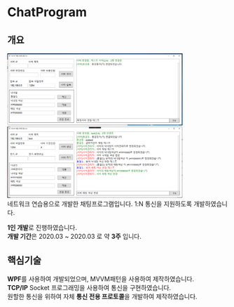 # ChatProgram
## 개요
<img src ="ReadmeIMG/ChatProgram_Main.PNG" width="400px"></img>   
<img src ="ReadmeIMG/ChatProgram_In.PNG" width="400px"></img>   
네트워크 연습용으로 개발한 채팅프로그램입니다.
1:N 통신을 지원하도록 개발하였습니다.

**1인 개발**로 진행하였습니다.   
**개발 기간**은 2020.03 ~ 2020.03 로 약 **3주** 입니다.     

## 핵심기술
**WPF**를 사용하여 개발되었으며, MVVM패턴을 사용하여 제작하였습니다.   
**TCP/IP** Socket 프로그래밍을 사용하여 통신을 구현하였습니다.   
원할한 통신을 위하여 자체 **통신 전용 프로토콜**을 개발하여 제작하였습니다.